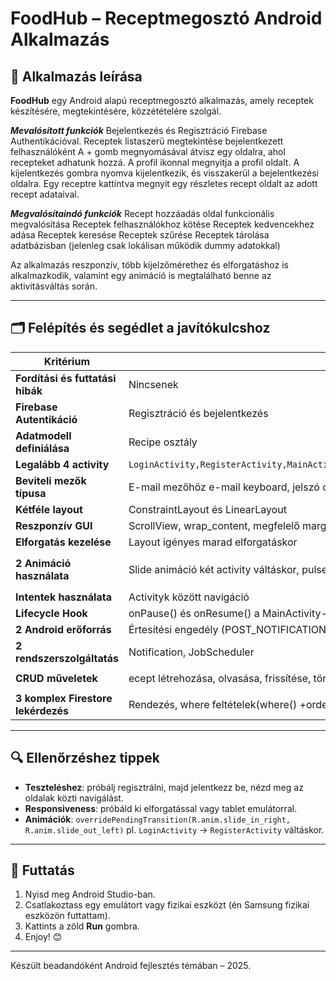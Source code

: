 # FoodHub – Receptmegosztó Android Alkalmazás

## 📱 Alkalmazás leírása

**FoodHub** egy Android alapú receptmegosztó alkalmazás, amely receptek készítésére, megtekintésére, közzétételére szolgál.

***Mevalósított funkciók***
  Bejelentkezés és Regisztráció Firebase Authentikációval.
  Receptek listaszerű megtekintése bejelentkezett felhasználóként
  A + gomb megnyomásával átvisz egy oldalra, ahol recepteket adhatunk hozzá.
  A profil ikonnal megnyitja a profil oldalt.
  A kijelentkezés gombra nyomva kijelentkezik, és visszakerül a bejelentkezési oldalra.
  Egy receptre kattintva megnyit egy részletes recept oldalt az adott recept adataival.

***Megvalósítaindó funkciók***
  Recept hozzáadás oldal funkcionális megvalósítása
  Receptek felhasználókhoz kötése
  Receptek kedvencekhez adása
  Receptek keresése
  Receptek szűrése
  Receptek tárolása adatbázisban (jelenleg csak lokálisan működik dummy adatokkal)

Az alkalmazás reszponzív, több kijelzőmérethez és elforgatáshoz is alkalmazkodik, valamint egy animáció is megtalálható benne az aktivitásváltás során.


---

## 🗂 Felépítés és segédlet a javítókulcshoz

| Kritérium | Megvalósítás | Hol található |
|----------|---------------|----------------|
| **Fordítási és futtatási hibák** | Nincsenek | Projekt fut Android Studio alatt |
| **Firebase Autentikáció** | Regisztráció és bejelentkezés | `LoginActivity.java`, `RegisterActivity.java` |
| **Adatmodell definiálása** | Recipe osztály | `Recipe.java` |
| **Legalább 4 activity** | `LoginActivity,RegisterActivity,MainActivity,AddrecipeActivity,ProfileActivity,RecipeDetailActivity` | Projektben megtalálhatók |
| **Beviteli mezők típusa** | E-mail mezőhöz e-mail keyboard, jelszó csillagozva | `activity_login.xml`, `activity_register.xml` |
| **Kétféle layout** | ConstraintLayout és LinearLayout | `activity_profile.xml`, `activity_recipe_detail.xml`, stb. |
| **Reszponzív GUI** | ScrollView, wrap_content, megfelelő margók és paddingek | Minden fő layout XML |
| **Elforgatás kezelése** | Layout igényes marad elforgatáskor | Pl. `activity_profile.xml` |
| **2 Animáció használata** | Slide animáció két activity váltáskor, pulse animáció | `/res/anim/slide_in_right.xml`, `slide_out_left.xml` és `overridePendingTransition()` hívások, `pulse_animation.xml` |
| **Intentek használata** | Activityk között navigáció | `Intent` hívások minden fő képernyőn |
| **Lifecycle Hook** | onPause() és onResume() a MainActivity-ben a receptlista frissítéséhez | `MainActivity.java`|
| **2 Android erőforrás** | Értesítési engedély (POST_NOTIFICATIONS), Kamera engedély, Storage engedély | `MainActivity.java, AddrecipeActivity.java`|
| **2 rendszerszolgáltatás** | Notification, JobScheduler | `DailyNotificationJobService.java, MainActivity.java`|
| **CRUD műveletek** | ecept létrehozása, olvasása, frissítése, törlése | `AddrecipeActivity.java, ProfileActivity.java, RecipeDetailActivity.java`|
| **3 komplex Firestore lekérdezés** | Rendezés, where feltételek(where() +orderby() , és wheregreaterthanorequalto() | `MainActivity.java, DailyNotificationJobService.java,ProfileActivity.java`|

---

## 🔍 Ellenőrzéshez tippek

- **Teszteléshez**: próbálj regisztrálni, majd jelentkezz be, nézd meg az oldalak közti navigálást.
- **Responsiveness**: próbáld ki elforgatással vagy tablet emulátorral.
- **Animációk**: `overridePendingTransition(R.anim.slide_in_right, R.anim.slide_out_left)` pl. `LoginActivity` → `RegisterActivity` váltáskor.

---

## 🚀 Futtatás

1. Nyisd meg Android Studio-ban.
2. Csatlakoztass egy emulátort vagy fizikai eszközt (én Samsung fizikai eszközön futtattam).
3. Kattints a zöld **Run** gombra.
4. Enjoy! 😊

---

Készült beadandóként Android fejlesztés témában – 2025.
